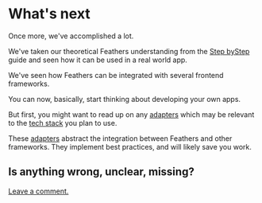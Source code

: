 # What's next

Once more, we've accomplished a lot.

We've taken our theoretical Feathers understanding from the
[Step byStep](../step-by-step/readme.md) guide and seen how it can be used in a real world app.

We've seen how Feathers can be integrated with several frontend frameworks.

You can now, basically, start thinking about developing your own apps.

But first, you might want to read up on any
[adapters](https://en.wikipedia.org/wiki/Adapter_(computing))
which may be relevant to the
[tech stack](http://www.pcmag.com/encyclopedia/term/61186/technology-stack)
you plan to use.

These [adapters](../adapters/readme.md) abstract the integration between Feathers
and other frameworks.
They implement best practices, and will likely save you work.

## Is anything wrong, unclear, missing?
[Leave a comment.](https://github.com/eddyystop/feathers-an-introduction/issues/new?title=Comment:Chat-What-next&body=Comment:Chat-What-next)
